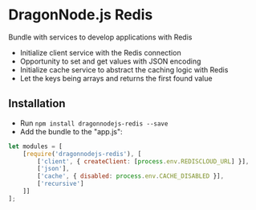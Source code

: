 # DragonNode.js Redis
Bundle with services to develop applications with Redis
- Initialize client service with the Redis connection
- Opportunity to set and get values with JSON encoding
- Initialize cache service to abstract the caching logic with Redis
- Let the keys being arrays and returns the first found value

## Installation
- Run ```npm install dragonnodejs-redis --save```
- Add the bundle to the "app.js":
```javascript
let modules = [
    [require('dragonnodejs-redis'), [
        ['client', { createClient: [process.env.REDISCLOUD_URL] }],
        ['json'],
        ['cache', { disabled: process.env.CACHE_DISABLED }],
        ['recursive']
    ]]
];
```
